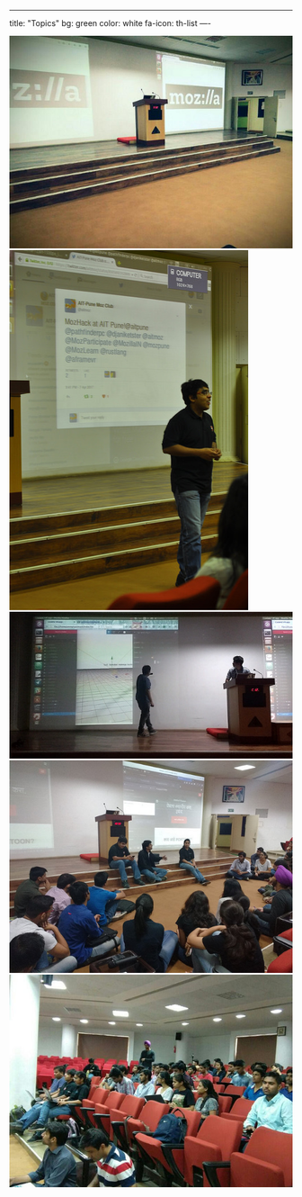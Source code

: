 ---
title: "Topics"
bg: green
color: white
fa-icon: th-list
—-
<div>
<img class="row big column"   src="img/gallery/a.jpg" alt="Stage" title="Stage" />
<img class="row small column" src="img/gallery/b.jpg"  alt="Prathamesh Chavan" title="Prathamesh Chavan"/>
<img class="row small column" src="img/gallery/c.jpg"      alt="A-frame talk by Tushar Choudhary and Amit" title="A-frame talk by Tushar Choudhary and Amit" />
<img class="row big column"   src="img/gallery/d.jpg"      alt="Future Mozillians" title="Future Mozillians" />
<img class="row full column"  src="img/gallery/e.jpg" alt="Future Mozillians" title="Future Mozillians" />
</div>
